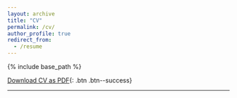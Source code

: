 ```yaml
---
layout: archive
title: "CV"
permalink: /cv/
author_profile: true
redirect_from:
  - /resume
---
```


{% include base_path %}

[Download CV as PDF](/assets/Domenico_Lacavalla_CV.pdf){: .btn .btn--success}

---
